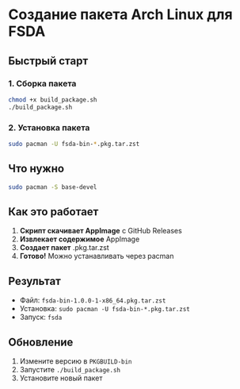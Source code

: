 # Создание пакета Arch Linux для FSDA

## Быстрый старт

### 1. Сборка пакета
```bash
chmod +x build_package.sh
./build_package.sh
```

### 2. Установка пакета
```bash
sudo pacman -U fsda-bin-*.pkg.tar.zst
```

## Что нужно

```bash
sudo pacman -S base-devel
```

## Как это работает

1. **Скрипт скачивает AppImage** с GitHub Releases
2. **Извлекает содержимое** AppImage
3. **Создает пакет** .pkg.tar.zst
4. **Готово!** Можно устанавливать через pacman

## Результат

- Файл: `fsda-bin-1.0.0-1-x86_64.pkg.tar.zst`
- Установка: `sudo pacman -U fsda-bin-*.pkg.tar.zst`
- Запуск: `fsda`

## Обновление

1. Измените версию в `PKGBUILD-bin`
2. Запустите `./build_package.sh`
3. Установите новый пакет

